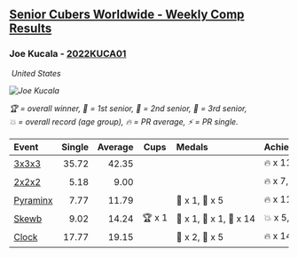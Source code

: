 <style>table {white-space: nowrap;}</style>
<link rel="stylesheet" type="text/css" href="/scw-comp/css/flags.css" />

## [Senior Cubers Worldwide - Weekly Comp Results](/scw-comp/results/)
### Joe Kucala - [2022KUCA01](https://www.worldcubeassociation.org/persons/2022KUCA01)

<i class="flag flag-US" />&nbsp;United States

![Joe Kucala](1682123036.jpg)

<span style="white-space: nowrap;">🏆 = overall winner</span>, <span style="white-space: nowrap;">🥇 = 1st senior</span>, <span style="white-space: nowrap;">🥈 = 2nd senior</span>, <span style="white-space: nowrap;">🥉 = 3rd senior</span>, <span style="white-space: nowrap;">💥 = overall record (age group)</span>, <span style="white-space: nowrap;">🔥 = PR average</span>, <span style="white-space: nowrap;">⚡ = PR single</span>.

| Event | Single | Average | Cups | Medals | Achievements|
| :-- | --: | --: | :--: | :-- | :-- |
| [3x3x3](333.md) | 35.72 | 42.35 |  |  | 🔥 x 11, ⚡ x 7 |
| [2x2x2](222.md) | 5.18 | 9.00 |  |  | 🔥 x 7, ⚡ x 7 |
| [Pyraminx](pyram.md) | 7.77 | 11.79 |  | 🥈 x 1, 🥉 x 5 | 🔥 x 11, ⚡ x 7 |
| [Skewb](skewb.md) | 9.02 | 14.24 | 🏆 x 1 | 🥇 x 1, 🥈 x 1, 🥉 x 14 | 💥 x 5, 🔥 x 4, ⚡ x 5 |
| [Clock](clock.md) | 17.77 | 19.15 |  | 🥈 x 2, 🥉 x 5 | 🔥 x 14, ⚡ x 12 |

<!-- Global site tag (gtag.js) - Google Analytics -->
<script async src="https://www.googletagmanager.com/gtag/js?id=UA-86348435-3"></script>
<script>window.dataLayer = window.dataLayer || []; function gtag() {dataLayer.push(arguments);} gtag('js', new Date()); gtag('config', 'UA-86348435-3');</script>
